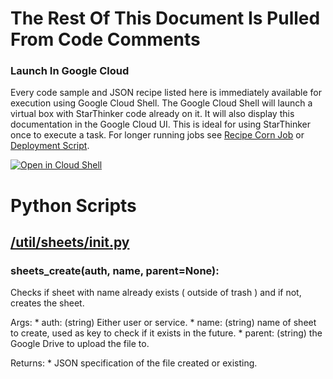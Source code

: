 # The Rest Of This Document Is Pulled From Code Comments

### Launch In Google Cloud

Every code sample and JSON recipe listed here is immediately available for execution using Google Cloud Shell.  The Google Cloud Shell will launch a virtual box with StarThinker code already on it.  It will also display this documentation in the Google Cloud UI.  This is ideal for using StarThinker once to execute a task.  For longer running jobs see [Recipe Corn Job](/cron/README.md) or [Deployment Script](/deploy/README.md).

[![Open in Cloud Shell](http://gstatic.com/cloudssh/images/open-btn.svg)](https://console.cloud.google.com/cloudshell/editor?cloudshell_git_repo=https%3A%2F%2Fgithub.com%2Fgoogle%2Fstarthinker&cloudshell_print=LAUNCH_RECIPE.txt&cloudshell_tutorial=util%2Fsheets%2FREADME.md)


# Python Scripts


## [/util/sheets/__init__.py](/util/sheets/__init__.py)



### sheets_create(auth, name, parent=None):


   Checks if sheet with name already exists ( outside of trash ) and
  if not, creates the sheet.

  Args:
    * auth: (string) Either user or service.
    * name: (string) name of sheet to create, used as key to check if it exists in the future.
    * parent: (string) the Google Drive to upload the file to. 

  Returns:
    * JSON specification of the file created or existing.

  
